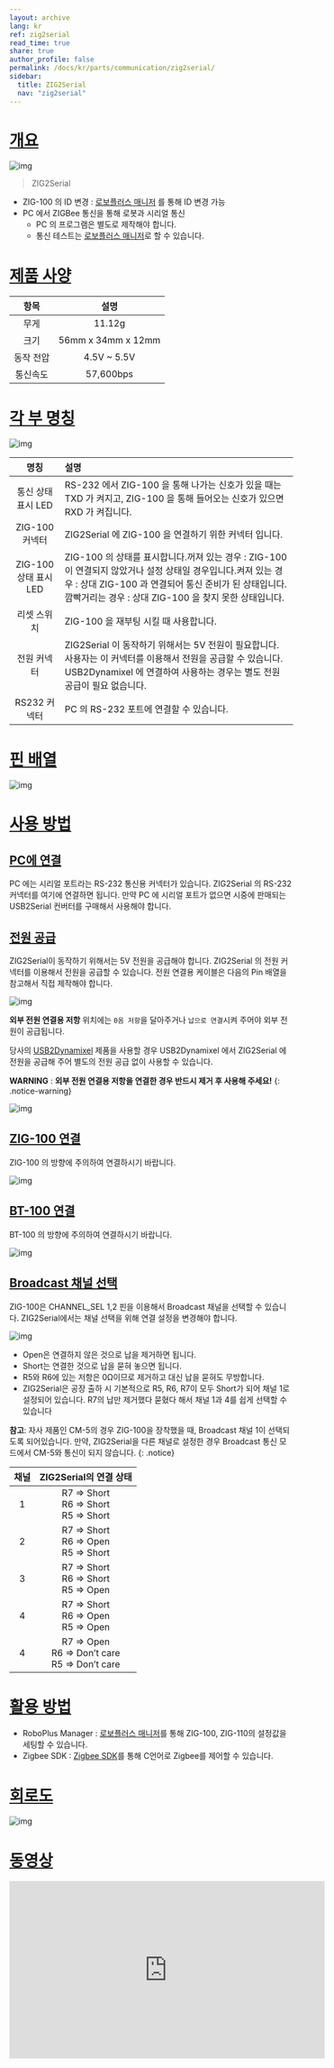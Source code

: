 ```yaml
---
layout: archive
lang: kr
ref: zig2serial
read_time: true
share: true
author_profile: false
permalink: /docs/kr/parts/communication/zig2serial/
sidebar:
  title: ZIG2Serial
  nav: "zig2serial"
---
```


# [개요](#개요)

![img](/assets/images/parts/communication/zig2serial_product.png)

> ZIG2Serial

- ZIG-100 의 ID 변경 : [로보플러스 매니저] 를 통해 ID 변경 가능
- PC 에서 ZIGBee 통신을 통해 로봇과 시리얼 통신
  - PC 의 프로그램은 별도로 제작해야 합니다.
  - 통신 테스트는 [로보플러스 매니저]로 할 수 있습니다.

# [제품 사양](#제품-사양)

|항목|설명|
|:---:|:---:|
|무게|11.12g|
|크기|56mm x 34mm x 12mm|
|동작 전압|4.5V ~ 5.5V|
|통신속도|57,600bps|

# [각 부 명칭](#각-부-명칭)

![img](/assets/images/parts/communication/zig2serial_01.png)


| 명칭 | 설명 |
|:---:|:---|
|  통신 상태 표시 LED      | RS-232 에서 ZIG-100 을 통해 나가는 신호가 있을 때는 TXD 가 켜지고, ZIG-100 을 통해 들어오는 신호가 있으면 RXD 가 켜집니다. |
|  ZIG-100 커넥터       | ZIG2Serial 에 ZIG-100 을 연결하기 위한 커넥터 입니다.  |
|  ZIG-100 상태 표시 LED | ZIG-100 의 상태를 표시합니다.꺼져 있는 경우 : ZIG-100 이 연결되지 않았거나 설정 상태일 경우입니다.켜져 있는 경우 : 상대 ZIG-100 과 연결되어 통신 준비가 된 상태입니다.깜빡거리는 경우 : 상대 ZIG-100 을 찾지 못한 상태입니다. |
|  리셋 스위치            | ZIG-100 을 재부팅 시킬 때 사용합니다.                |
|  전원 커넥터            | ZIG2Serial 이 동작하기 위해서는 5V 전원이 필요합니다. 사용자는 이 커넥터를 이용해서 전원을 공급할 수 있습니다. USB2Dynamixel 에 연결하여 사용하는 경우는 별도 전원 공급이 필요 없습니다. |
|  RS232 커넥터         | PC 의 RS-232 포트에 연결할 수 있습니다.              |

# [핀 배열](#핀-배열)

![img](/assets/images/parts/communication/zig2serial_02.png)

# [사용 방법](#사용-방법)

## [PC에 연결](#pc에-연결)

PC 에는 시리얼 포트라는 RS-232 통신용 커넥터가 있습니다. ZIG2Serial 의 RS-232 커넥터를 여기에 연결하면 됩니다. 만약 PC 에 시리얼 포트가 없으면 시중에 판매되는 USB2Serial 컨버터를 구매해서 사용해야 합니다.

## [전원 공급](#전원-공급)

ZIG2Serial이 동작하기 위해서는 5V 전원을 공급해야 합니다. ZIG2Serial 의 전원 커넥터를 이용해서 전원을 공급할 수 있습니다. 전원 연결용 케이블은 다음의 Pin 배열을 참고해서 직접 제작해야 합니다.

![img](/assets/images/parts/communication/zig2serial_03.png)

**외부 전원 연결용 저항** 위치에는 `0옴 저항`을 달아주거나 `납으로 연결`시켜 주어야 외부 전원이 공급됩니다.

당사의 [USB2Dynamixel] 제품을 사용할 경우 USB2Dynamixel 에서 ZIG2Serial 에 전원을 공급해 주어 별도의 전원 공급 없이 사용할 수 있습니다.

**WARNING** : **외부 전원 연결용 저항을 연결한 경우 반드시 제거 후 사용해 주세요!**
{: .notice-warning}

![img](/assets/images/parts/communication/zig2serial_04.png)

## [ZIG-100 연결](#zig-100-연결)

ZIG-100 의 방향에 주의하여 연결하시기 바랍니다.

![img](/assets/images/parts/communication/zig2serial_05.png)

## [BT-100 연결](#bt-100-연결)

BT-100 의 방향에 주의하여 연결하시기 바랍니다.

![img](/assets/images/parts/communication/zig2serial_bt100.jpg)

## [Broadcast 채널 선택](#broadcast-채널-선택)

ZIG-100은 CHANNEL_SEL 1,2 핀을 이용해서 Broadcast 채널을 선택할 수 있습니다. ZIG2Serial에서는 채널 선택을 위해 연결 설정을 변경해야 합니다.

![img](/assets/images/parts/communication/zig2serial_06.png)

- Open은 연결하지 않은 것으로 납을 제거하면 됩니다.
- Short는 연결한 것으로 납을 묻혀 놓으면 됩니다.
- R5와 R6에 있는 저항은 0Ω이므로 제거하고 대신 납을 묻혀도 무방합니다.
- ZIG2Serial은 공장 출하 시 기본적으로 R5, R6, R7이 모두 Short가 되어 채널 1로 설정되어 있습니다. R7의 납만 제거했다 묻혔다 해서 채널 1과 4를 쉽게 선택할 수 있습니다

**참고**: 자사 제품인 CM-5의 경우 ZIG-100을 장착했을 때, Broadcast 채널 1이 선택되도록 되어있습니다. 만약, ZIG2Serial을 다른 채널로 설정한 경우 Broadcast 통신 모드에서 CM-5와 통신이 되지 않습니다. 
{: .notice}

| 채널  | ZIG2Serial의 연결 상태               |
|:---:|:---:|
|1|R7 => Short<br />R6 => Short<br />R5 => Short|
|2|R7 => Short<br />R6 => Open<br />R5 => Short|
|3|R7 => Short<br />R6 => Short<br />R5 => Open|
|4|R7 => Short<br />R6 => Open<br />R5 => Open|
|4|R7 => Open<br />R6 => Don’t care<br />R5 => Don’t care|


# [활용 방법](#활용-방법)

- RoboPlus Manager : [로보플러스 매니저]를 통해 ZIG-100, ZIG-110의 설정값을 세팅할 수 있습니다.
- Zigbee SDK : [Zigbee SDK]를 통해 C언어로 Zigbee를 제어할 수 있습니다.


# [회로도](#회로도)

![img](/assets/images/parts/communication/zig2serial_07.gif)


# [동영상](#동영상)

<iframe width="560" height="315" src="https://www.youtube.com/embed/YgebCObXJZg" frameborder="0" allowfullscreen></iframe>

[로보플러스 매니저]: /docs/kr/software/rplus1/manager/
[USB2Dynamixel]: /docs/kr/parts/interface/usb2dynamixel/
[Zigbee SDK]: /docs/kr/software/embedded_sdk/zigbee_sdk/
